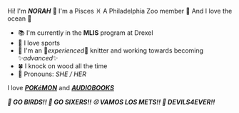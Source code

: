Hi! I'm <em><strong>NORAH</em></strong> 🎣 I'm a Pisces ♓️ A Philadelphia Zoo member 🦧 And I love the ocean 🌊
- 📚 I'm currently in the <strong>MLIS</strong> program at Drexel
- 🎲 I love sports
- 🧶 I'm an 🌸<em>experienced</em>🌸 knitter and working towards becoming ✨<em>advanced</em>✨
- 🍀 I knock on wood all the time
- 🧸 Pronouns: <em>SHE / HER</em>
<p>I love <strong><em><a href="https://github.com/PokemonTCG/pokemon-tcg-data">POKéMON</a></em></strong> and <strong><em><a href="https://github.com/advplyr/audiobookshelf">AUDIOBOOKS</a></em></strong></p>
<p><strong><em>🏉 GO BIRDS!! 🏀 GO SIXERS!! ⚾️ VAMOS LOS METS!! 🏒 DEVILS4EVER!!</em></strong></p>
